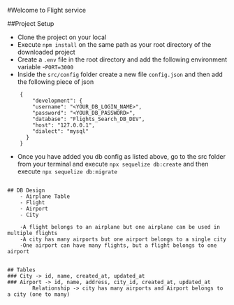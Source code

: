 #Welcome to Flight service

##Project Setup
- Clone the project on your local
- Execute `npm install` on the same path as your root    directory of the downloaded project
- Create a `.env` file in the root directory and add the following environment variable
    -`PORT=3000`
- Inside the `src/config` folder create a new file `config.json` and then add the following piece of json
```
    {
        "development": {
        "username": "<YOUR_DB_LOGIN_NAME>",
        "password": "<YOUR_DB_PASSWORD>",
        "database": "Flights_Search_DB_DEV",            
        "host": "127.0.0.1",
        "dialect": "mysql"
      }
    }
```
- Once you have added you db config as listed above, go to the src folder from your terminal and execute `npx sequelize db:create`
and then execute
`npx sequelize db:migrate`
```

## DB Design
    - Airplane Table
    - Flight
    - Airport
    - City

    -A flight belongs to an airplane but one airplane can be used in multiple flights
    -A city has many airports but one airport belongs to a single city 
    -One airport can have many flights, but a flight belongs to one airport


## Tables
### City -> id, name, created_at, updated_at
### Airport -> id, name, address, city_id, created_at, updated_at
        Relationship -> city has many airports and Airport belongs to a city (one to many)